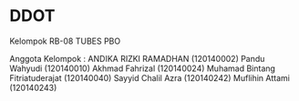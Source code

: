 # DDOT

Kelompok RB-08 TUBES PBO

Anggota Kelompok : 
ANDIKA RIZKI RAMADHAN 			    (120140002)
Pandu Wahyudi						        (120140010)
Akhmad Fahrizal						      (120140024)
Muhamad Bintang Fitriatuderajat	(120140040)
Sayyid Chalil Azra						  (120140242)
Muflihin Attami						      (120140243)
